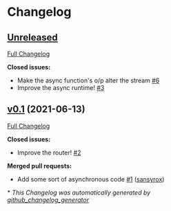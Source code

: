 # Changelog

## [Unreleased](https://github.com/sansyrox/roadrunner/tree/HEAD)

[Full Changelog](https://github.com/sansyrox/roadrunner/compare/v0.1...HEAD)

**Closed issues:**

- Make the async function's o/p alter the stream [\#6](https://github.com/sansyrox/roadrunner/issues/6)
- Improve the async runtime! [\#3](https://github.com/sansyrox/roadrunner/issues/3)

## [v0.1](https://github.com/sansyrox/roadrunner/tree/v0.1) (2021-06-13)

[Full Changelog](https://github.com/sansyrox/roadrunner/compare/c14f52e6faa79917e89de4220590da7bf28f6a65...v0.1)

**Closed issues:**

- Improve the router! [\#2](https://github.com/sansyrox/roadrunner/issues/2)

**Merged pull requests:**

- Add some sort of asynchronous code [\#1](https://github.com/sansyrox/roadrunner/pull/1) ([sansyrox](https://github.com/sansyrox))



\* *This Changelog was automatically generated by [github_changelog_generator](https://github.com/github-changelog-generator/github-changelog-generator)*
